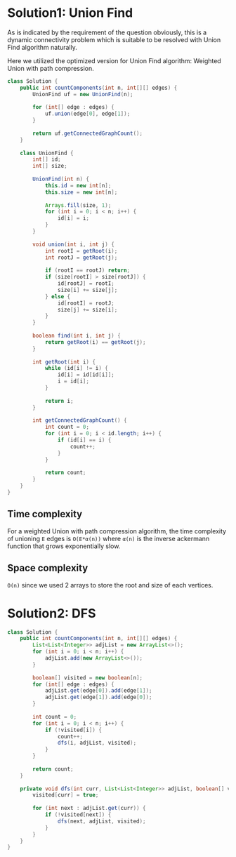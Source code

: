 # Solution1: Union Find

As is indicated by the requirement of the question obviously, this is a dynamic connectivity problem which is suitable to be resolved with Union Find algorithm naturally. 

Here we utilized the optimized version for Union Find algorithm: Weighted Union with path compression. 

```java
class Solution {
    public int countComponents(int n, int[][] edges) {
        UnionFind uf = new UnionFind(n);
        
        for (int[] edge : edges) {
            uf.union(edge[0], edge[1]);
        }
        
        return uf.getConnectedGraphCount();
    }
    
    class UnionFind {
        int[] id;
        int[] size;
        
        UnionFind(int n) {
            this.id = new int[n];
            this.size = new int[n];
            
            Arrays.fill(size, 1);
            for (int i = 0; i < n; i++) {
                id[i] = i;
            }
        }
        
        void union(int i, int j) {
            int rootI = getRoot(i);
            int rootJ = getRoot(j);
            
            if (rootI == rootJ) return;
            if (size[rootI] > size[rootJ]) {
                id[rootJ] = rootI;
                size[i] += size[j];
            } else {
                id[rootI] = rootJ;
                size[j] += size[i];
            }
        }
        
        boolean find(int i, int j) {
            return getRoot(i) == getRoot(j);
        }
        
        int getRoot(int i) {
            while (id[i] != i) {
                id[i] = id[id[i]];
                i = id[i];
            }
            
            return i;
        }
        
        int getConnectedGraphCount() {
            int count = 0;
            for (int i = 0; i < id.length; i++) {
                if (id[i] == i) {
                    count++;
                }
            }
            
            return count;
        }
    }
}
```

## Time complexity

For a weighted Union with path compression algorithm, the time complexity of unioning `E` edges is `O(E*α(n))` where `α(n)` is the inverse ackermann function that grows exponentially slow. 

## Space complexity

`O(n)` since we used 2 arrays to store the root and size of each vertices.  

# Solution2: DFS

```java
class Solution {
    public int countComponents(int n, int[][] edges) {
        List<List<Integer>> adjList = new ArrayList<>();
        for (int i = 0; i < n; i++) {
            adjList.add(new ArrayList<>());
        }
        
        boolean[] visited = new boolean[n];
        for (int[] edge : edges) {
            adjList.get(edge[0]).add(edge[1]);
            adjList.get(edge[1]).add(edge[0]);
        }
        
        int count = 0;
        for (int i = 0; i < n; i++) {
            if (!visited[i]) {
                count++;
                dfs(i, adjList, visited);
            }
        }
        
        return count;
    }
    
    private void dfs(int curr, List<List<Integer>> adjList, boolean[] visited) {
        visited[curr] = true;
        
        for (int next : adjList.get(curr)) {
            if (!visited[next]) {
                dfs(next, adjList, visited);
            }
        }
    }
}
```
